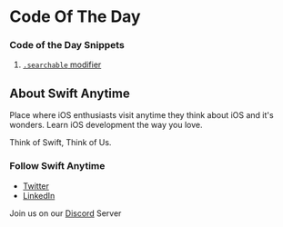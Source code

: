 # Code Of The Day

### Code of the Day Snippets

1.  [`.searchable` modifier](https://github.com/SwiftAnytime/CodeOfTheDay/blob/main/Searchable.swift)

## About Swift Anytime
Place where iOS enthusiasts visit anytime they think about iOS and it's wonders.
Learn iOS development the way you love. 

Think of Swift, Think of Us.

### Follow Swift Anytime
* [Twitter](https://twitter.com/swiftanytime)
* [LinkedIn](https://www.linkedin.com/company/swift-anytime)

Join us on our [Discord](https://discord.com/invite/MJcJsz57Rm) Server
